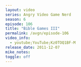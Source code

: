 ```yaml
---
layout: video
series: Angry Video Game Nerd
season: 6
episode: 106
title: "Bible Games III"
permalink: /avgn/episode-106
video_info:
  - youtube;YouTube;Kz0TOQ1BF-M
release_date: 2011-12-07
mike_notes:
toggle: off
---
```

